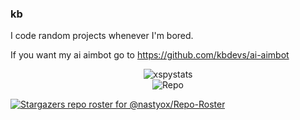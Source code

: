 ### kb

I code random projects whenever I'm bored.

If you want my ai aimbot go to https://github.com/kbdevs/ai-aimbot

<div align="center">
  
![xspystats](https://github-readme-stats.vercel.app/api?username=kbdevs&show_icons=true&theme=midnight-purple#gh-dark-mode-only) <br>
![Repo](https://github-readme-stats.vercel.app/api/pin?username=kbdevs\&repo=ai-aimbot\&title_color=fff\&icon_color=f9f9f9\&text_color=9f9f9f\&bg_color=151515)
</div>

[![Stargazers repo roster for @nastyox/Repo-Roster](https://reporoster.com/stars/nastyox/Repo-Roster)](https://github.com/nastyox/Repo-Roster/stargazers)
